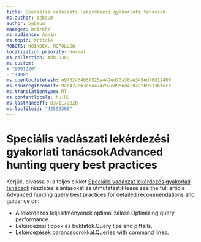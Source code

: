 ```yaml
---
title: Speciális vadászati lekérdezési gyakorlati tanácsok
ms.author: pebaum
author: pebaum
manager: mnirkhe
ms.audience: Admin
ms.topic: article
ROBOTS: NOINDEX, NOFOLLOW
localization_priority: Normal
ms.collection: Adm_O365
ms.custom:
- "9001220"
- "3498"
ms.openlocfilehash: e9752434b5f525e442ed73a30ae349edf0d12400
ms.sourcegitcommit: 9ab422063e5a474c92ed956d42d222b90336fecb
ms.translationtype: MT
ms.contentlocale: hu-HU
ms.lasthandoff: 03/11/2020
ms.locfileid: "42599306"
---
```

# <a name="advanced-hunting-query-best-practices"></a><span data-ttu-id="124bf-102">Speciális vadászati lekérdezési gyakorlati tanácsok</span><span class="sxs-lookup"><span data-stu-id="124bf-102">Advanced hunting query best practices</span></span>

<span data-ttu-id="124bf-103">Kérjük, olvassa el a teljes cikket [Speciális vadászat lekérdezés gyakorlati tanácsok](https://docs.microsoft.com/windows/security/threat-protection/microsoft-defender-atp/advanced-hunting-best-practices#optimize-query-performance) részletes ajánlásokat és útmutatást:</span><span class="sxs-lookup"><span data-stu-id="124bf-103">Please see the full article [Advanced hunting query best practices](https://docs.microsoft.com/windows/security/threat-protection/microsoft-defender-atp/advanced-hunting-best-practices#optimize-query-performance) for detailed recommendations and guidance on:</span></span>
- <span data-ttu-id="124bf-104">A lekérdezés teljesítményének optimalizálása.</span><span class="sxs-lookup"><span data-stu-id="124bf-104">Optimizing query performance.</span></span>
- <span data-ttu-id="124bf-105">Lekérdezési tippek és buktatók.</span><span class="sxs-lookup"><span data-stu-id="124bf-105">Query tips and pitfalls.</span></span>
- <span data-ttu-id="124bf-106">Lekérdezések parancssorokkal.</span><span class="sxs-lookup"><span data-stu-id="124bf-106">Queries with command lines.</span></span>


